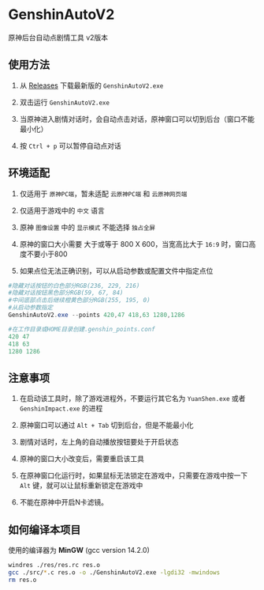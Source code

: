 # GenshinAutoV2
原神后台自动点剧情工具 v2版本

## 使用方法
1. 从 [Releases](https://github.com/SyrieYume/GenshinAutoV2/releases/latest) 下载最新版的 `GenshinAutoV2.exe`

2. 双击运行 `GenshinAutoV2.exe`

3. 当原神进入剧情对话时，会自动点击对话，原神窗口可以切到后台（窗口不能最小化）

4. 按 `Ctrl + p` 可以暂停自动点对话

## 环境适配
1. 仅适用于 `原神PC端`，暂未适配 `云原神PC端` 和 `云原神网页端`

2. 仅适用于游戏中的 `中文` 语言 

3. 原神 `图像设置` 中的 `显示模式` 不能选择 `独占全屏`

4. 原神的窗口大小需要 大于或等于 800 X 600，当宽高比大于 `16:9` 时，窗口高度不要小于800

5. 如果点位无法正确识别，可以从启动参数或配置文件中指定点位

```powershell
#隐藏对话按钮的白色部分RGB(236, 229, 216)
#隐藏对话按钮黑色部分RGB(59, 67, 84)
#中间底部点击后继续橙黄色部分RGB(255, 195, 0)
#从启动参数指定
GenshinAutoV2.exe --points 420,47 418,63 1280,1286

#在工作目录或HOME目录创建.genshin_points.conf
420 47
418 63
1280 1286
```

## 注意事项
1. 在启动该工具时，除了游戏进程外，不要运行其它名为 `YuanShen.exe` 或者 `GenshinImpact.exe` 的进程

2. 原神窗口可以通过 `Alt + Tab` 切到后台，但是不能最小化

3. 剧情对话时，左上角的自动播放按钮要处于开启状态

4. 原神的窗口大小改变后，需要重启该工具
   
5. 在原神窗口化运行时，如果鼠标无法锁定在游戏中，只需要在游戏中按一下 `Alt` 键，就可以让鼠标重新锁定在游戏中

6. 不能在原神中开启N卡滤镜。

## 如何编译本项目
使用的编译器为 **MinGW** (gcc version 14.2.0)
```bash
windres ./res/res.rc res.o
gcc ./src/*.c res.o -o ./GenshinAutoV2.exe -lgdi32 -mwindows
rm res.o
```

